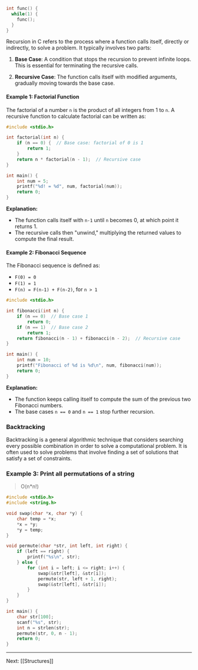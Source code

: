 

```c
int func() {
  while(1) {
    func();
  }
}
```

Recursion in C refers to the process where a function calls itself, directly or indirectly, to solve a problem. It typically involves two parts:

1. **Base Case**: A condition that stops the recursion to prevent infinite loops. This is essential for terminating the recursive calls.
    
2. **Recursive Case**: The function calls itself with modified arguments, gradually moving towards the base case.

#### Example 1: Factorial Function

The factorial of a number `n` is the product of all integers from 1 to `n`. A recursive function to calculate factorial can be written as:

```c
#include <stdio.h>

int factorial(int n) {
    if (n == 0) {  // Base case: factorial of 0 is 1
        return 1;
    }
    return n * factorial(n - 1);  // Recursive case
}

int main() {
    int num = 5;
    printf("%d! = %d", num, factorial(num));
    return 0;
}
```

**Explanation:**
- The function calls itself with `n-1` until `n` becomes 0, at which point it returns 1.
- The recursive calls then "unwind," multiplying the returned values to compute the final result.

#### Example 2: Fibonacci Sequence

The Fibonacci sequence is defined as:

- `F(0) = 0`
- `F(1) = 1`
- `F(n) = F(n-1) + F(n-2)`, for `n > 1`

```c
#include <stdio.h>

int fibonacci(int n) {
    if (n == 0)  // Base case 1
        return 0;
    if (n == 1)  // Base case 2
        return 1;
    return fibonacci(n - 1) + fibonacci(n - 2);  // Recursive case
}

int main() {
    int num = 10;
    printf("Fibonacci of %d is %d\n", num, fibonacci(num));
    return 0;
}
```

**Explanation:**
- The function keeps calling itself to compute the sum of the previous two Fibonacci numbers.
- The base cases `n == 0` and `n == 1` stop further recursion.

### Backtracking
Backtracking is a general algorithmic technique that considers searching every possible combination in order to solve a computational problem. It is often used to solve problems that involve finding a set of solutions that satisfy a set of constraints.

### Example 3: Print all permutations of a string

> O(n\*n!)
```c
#include <stdio.h>
#include <string.h>

void swap(char *x, char *y) {
    char temp = *x;
    *x = *y;
    *y = temp;
}

void permute(char *str, int left, int right) {
    if (left == right) {
        printf("%s\n", str);
    } else {
        for (int i = left; i <= right; i++) {
            swap(&str[left], &str[i]);
            permute(str, left + 1, right);
            swap(&str[left], &str[i]);
        }
    }
}

int main() {
    char str[100];
    scanf("%s", str);
    int n = strlen(str);
    permute(str, 0, n - 1);
    return 0;
}
```

---
Next: [[Structures]]
